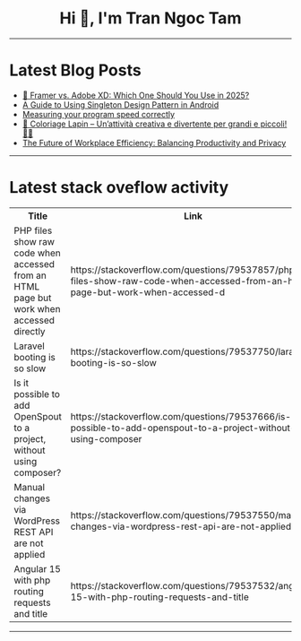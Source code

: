 <h1 align="center">Hi 👋, I'm Tran Ngoc Tam</h1>

---

# Latest Blog Posts 
<!-- BLOG-POST-LIST:START -->
- [🎨 Framer vs. Adobe XD: Which One Should You Use in 2025?](https://dev.to/dct_technologyprivatelimited/framer-vs-adobe-xd-which-one-should-you-use-in-2025-47ac)
- [A Guide to Using Singleton Design Pattern in Android](https://dev.to/shalenmathew/a-guide-to-using-singleton-design-pattern-in-android-41bd)
- [Measuring your program speed correctly](https://dev.to/absterdabster/measuring-your-program-speed-correctly-4a52)
- [🐰 Coloriage Lapin – Un’attività creativa e divertente per grandi e piccoli! 🎨✨](https://dev.to/laurencefocke/coloriage-lapin-unattivita-creativa-e-divertente-per-grandi-e-piccoli-101c)
- [The Future of Workplace Efficiency: Balancing Productivity and Privacy](https://dev.to/remotly/the-future-of-workplace-efficiency-balancing-productivity-and-privacy-4fhc)
<!-- BLOG-POST-LIST:END -->

---

# Latest stack oveflow activity
<table>
  <tr><th>Title</th><th>Link</th></tr>
  <!-- STACKOVERFLOW:START --><tr><td>PHP files show raw code when accessed from an HTML page but work when accessed directly</td><td>https://stackoverflow.com/questions/79537857/php-files-show-raw-code-when-accessed-from-an-html-page-but-work-when-accessed-d</td></tr><tr><td>Laravel booting is so slow</td><td>https://stackoverflow.com/questions/79537750/laravel-booting-is-so-slow</td></tr><tr><td>Is it possible to add OpenSpout to a project, without using composer?</td><td>https://stackoverflow.com/questions/79537666/is-it-possible-to-add-openspout-to-a-project-without-using-composer</td></tr><tr><td>Manual changes via WordPress REST API are not applied</td><td>https://stackoverflow.com/questions/79537550/manual-changes-via-wordpress-rest-api-are-not-applied</td></tr><tr><td>Angular 15 with php routing requests and title</td><td>https://stackoverflow.com/questions/79537532/angular-15-with-php-routing-requests-and-title</td></tr><!-- STACKOVERFLOW:END -->
</table>

---


